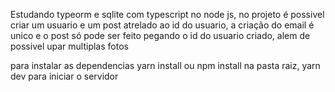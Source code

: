 Estudando typeorm e sqlite com typescript no node js, no projeto é possivel criar um usuario e um post atrelado ao id do usuario, a criação do email é unico e o post só pode ser feito pegando o id do usuario criado, alem de possivel upar multiplas fotos

para instalar as dependencias yarn install ou npm install na pasta raiz, yarn dev para iniciar o servidor
